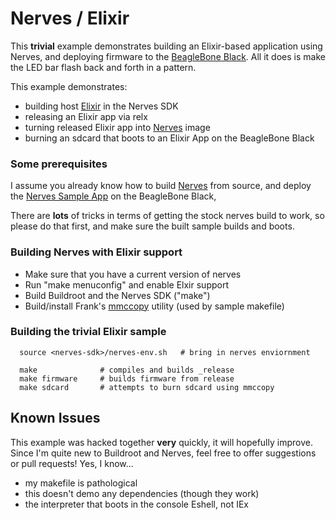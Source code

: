 Nerves / Elixir
===============

This __trivial__ example demonstrates building an Elixir-based application
using Nerves, and deploying firmware to the [BeagleBone Black](http://beagleboard.org/Products/BeagleBone+Black).  All it does is make the LED bar flash back and forth in a pattern.

This example demonstrates:

- building host [Elixir](http://elixir-lang.org) in the Nerves SDK
- releasing an Elixir app via relx
- turning released Elixir app into [Nerves](http://nerves-project.org) image
- burning an sdcard that boots to an Elixir App on the BeagleBone Black

### Some prerequisites

I assume you already know how to build [Nerves](http://nerves-project.org) from source, and deploy the [Nerves Sample App](https://github.com/nerves-project/nerves-demo) on the BeagleBone Black, 

There are __lots__ of tricks in terms of getting the stock nerves build to work, so please do that first, and make sure the built sample builds and boots.

### Building Nerves with Elixir support

- Make sure that you have a current version of nerves
- Run "make menuconfig" and enable Elxir support
- Build Buildroot and the Nerves SDK ("make")
- Build/install Frank's [mmccopy](https://github.com/fhunleth/mmccopy) utility (used by sample makefile)

### Building the trivial Elixir sample

      source <nerves-sdk>/nerves-env.sh   # bring in nerves enviornment

      make              # compiles and builds _release
      make firmware     # builds firmware from release
      make sdcard       # attempts to burn sdcard using mmccopy      

## Known Issues

This example was hacked together __very__ quickly, it will hopefully improve.
Since I'm quite new to Buildroot and Nerves, feel free to offer suggestions or pull requests!   Yes, I know...

- my makefile is pathological
- this doesn't demo any dependencies (though they work)
- the interpreter that boots in the console Eshell, not IEx
